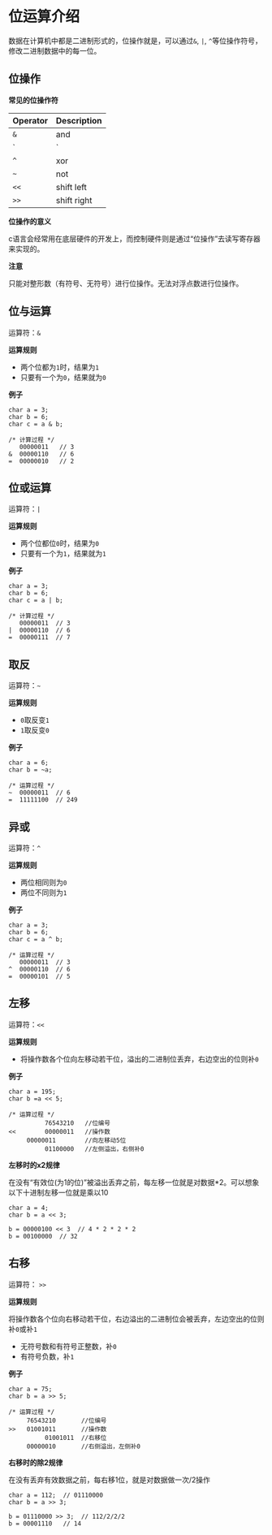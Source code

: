 # 位运算介绍

数据在计算机中都是二进制形式的，位操作就是，可以通过`&`, `|`, `^`等位操作符号，修改二进制数据中的每一位。

## 位操作

**常见的位操作符**

| Operator | Description |
|:-------- |:----------- |
| `&`      | and         |
| `|`      | or          |
| `^`      | xor         |
| `~`      | not         |
| `<<`     | shift left  |
| `>>`     | shift right |


**位操作的意义**

c语言会经常用在底层硬件的开发上，而控制硬件则是通过“位操作”去读写寄存器来实现的。

**注意**

只能对整形数（有符号、无符号）进行位操作。无法对浮点数进行位操作。

## 位与运算

运算符：`&`

**运算规则**

- 两个位都为`1`时，结果为`1`
- 只要有一个为`0`，结果就为`0`

**例子**

```
char a = 3;
char b = 6;
char c = a & b;

/* 计算过程 */
   00000011   // 3
&  00000110   // 6
=  00000010   // 2
```

## 位或运算

运算符：`|`

**运算规则**

- 两个位都位`0`时，结果为`0`
- 只要有一个为`1`，结果就为`1`

**例子**

```
char a = 3;
char b = 6;
char c = a | b;

/* 计算过程 */
   00000011  // 3
|  00000110  // 6
=  00000111  // 7
```

## 取反

运算符：`~`

**运算规则**

- `0`取反变`1`
- `1`取反变`0`

**例子**

```
char a = 6;
char b = ~a;

/* 运算过程 */
~  00000011  // 6
=  11111100  // 249
```

## 异或

运算符：`^`

**运算规则**

- 两位相同则为`0`
- 两位不同则为`1`

**例子**

```
char a = 3;
char b = 6;
char c = a ^ b;

/* 运算过程 */
   00000011  // 3
^  00000110  // 6
=  00000101  // 5
```

## 左移

运算符：`<<`

**运算规则**

- 将操作数各个位向左移动若干位，溢出的二进制位丢弃，右边空出的位则补`0`

**例子**

```
char a = 195;
char b =a << 5;

/* 运算过程 */
          76543210   //位编号
<<        00000011   //操作数
     00000011        //向左移动5位
          01100000   //左侧溢出，右侧补0
```

**左移时的x2规律**

在没有“有效位(为1的位)”被溢出丢弃之前，每左移一位就是对数据*2。可以想象以下十进制左移一位就是乘以10

```
char a = 4;
char b = a << 3;

b = 00000100 << 3  // 4 * 2 * 2 * 2
b = 00100000  // 32
```

## 右移

运算符： `>>`

**运算规则**

将操作数各个位向右移动若干位，右边溢出的二进制位会被丢弃，左边空出的位则补`0`或补`1`

- 无符号数和有符号正整数，补`0`
- 有符号负数，补`1`

**例子**

```
char a = 75;
char b = a >> 5;

/* 运算过程 */
     76543210       //位编号
>>   01001011       //操作数
          01001011  //右移位
     00000010       //右侧溢出，左侧补0
```

**右移时的除2规律**

在没有丢弃有效数据之前，每右移1位，就是对数据做一次/2操作

```
char a = 112;  // 01110000
char b = a >> 3;  

b = 01110000 >> 3;  // 112/2/2/2
b = 00001110   // 14
```
